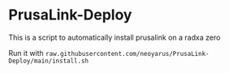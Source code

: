 # PrusaLink-Deploy

This is a script to automatically install prusalink on a radxa zero

Run it with ```raw.githubusercontent.com/neoyarus/PrusaLink-Deploy/main/install.sh```
